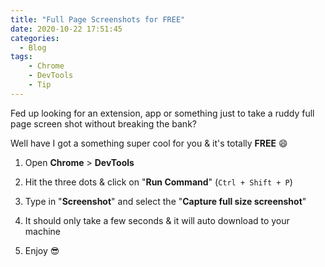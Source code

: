 ```yaml
---
title: "Full Page Screenshots for FREE"
date: 2020-10-22 17:51:45
categories:
  - Blog
tags: 
    - Chrome
    - DevTools
    - Tip
---
```


Fed up looking for an extension, app or something just to take a ruddy full page screen shot without breaking the bank?

Well have I got a something super cool for you & it's totally **FREE** :smile:

1) Open **Chrome** > **DevTools**

2) Hit the three dots & click on "**Run Command**" (`Ctrl + Shift + P`)

3) Type in "**Screenshot**" and select the "**Capture full size screenshot**"

4) It should only take a few seconds & it will auto download to your machine

5) Enjoy :sunglasses: